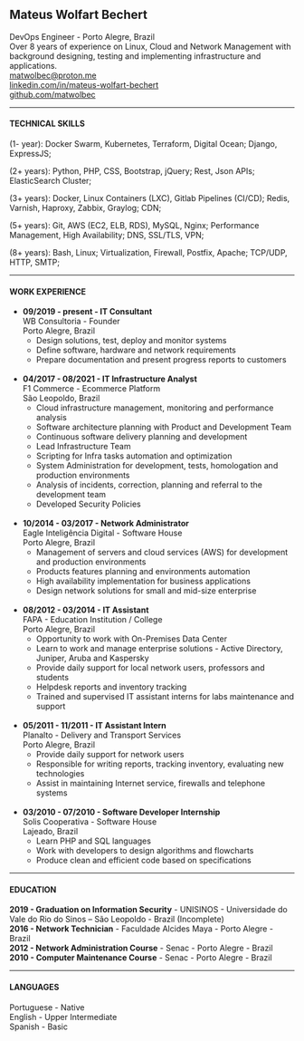 ## Mateus Wolfart Bechert

DevOps Engineer - Porto Alegre, Brazil  
Over 8 years of experience on Linux, Cloud and Network Management with background designing, testing and implementing infrastructure and applications.
<br>
<matwolbec@proton.me>  
[linkedin.com/in/mateus-wolfart-bechert](http://linkedin.com/in/mateus-wolfart-bechert)  
[github.com/matwolbec](http://github.com/matwolbec)  

--------

#### TECHNICAL SKILLS

(1- year): Docker Swarm, Kubernetes, Terraform, Digital Ocean; Django, ExpressJS;

(2+ years): Python, PHP, CSS, Bootstrap, jQuery; Rest, Json APIs; ElasticSearch Cluster;

(3+ years): Docker, Linux Containers (LXC), Gitlab Pipelines (CI/CD); Redis, Varnish, Haproxy, Zabbix, Graylog; CDN;

(5+ years): Git, AWS (EC2, ELB, RDS), MySQL, Nginx; Performance Management, High Availability; DNS, SSL/TLS, VPN;

(8+ years): Bash, Linux; Virtualization, Firewall, Postfix, Apache; TCP/UDP, HTTP, SMTP;

--------

#### WORK EXPERIENCE
- **09/2019 - present - IT Consultant**  
 WB Consultoria - Founder  
 Porto Alegre, Brazil  
  - Design solutions, test, deploy and monitor systems
  - Define software, hardware and network requirements
  - Prepare documentation and present progress reports to customers
  <br><br>
- **04/2017 - 08/2021 - IT Infrastructure Analyst**  
  F1 Commerce - Ecommerce Platform  
  São Leopoldo, Brazil  
  - Cloud infrastructure management, monitoring and performance analysis
  - Software architecture planning with Product and Development Team
  - Continuous software delivery planning and development
  - Lead Infrastructure Team
  - Scripting for Infra tasks automation and optimization
  - System Administration for development, tests, homologation and production environments
  - Analysis of incidents, correction, planning and referral to the development team
  - Developed Security Policies
  <br><br>
- **10/2014 - 03/2017 - Network Administrator**  
  Eagle Inteligência Digital - Software House  
  Porto Alegre, Brazil
  - Management of servers and cloud services (AWS) for development and production environments
  - Products features planning and environments automation
  - High availability implementation for business applications
  - Design network solutions for small and mid-size enterprise
  <br><br>
- **08/2012 - 03/2014 - IT Assistant**  
  FAPA - Education Institution / College  
  Porto Alegre, Brazil  
  - Opportunity to work with On-Premises Data Center 
  - Learn to work and manage enterprise solutions - Active Directory, Juniper, Aruba and Kaspersky
  - Provide daily support for local network users, professors and students
  - Helpdesk reports and inventory tracking
  - Trained and supervised IT assistant interns for labs maintenance and support
  <br><br>
- **05/2011 - 11/2011 - IT Assistant Intern**  
  Planalto - Delivery and Transport Services  
  Porto Alegre, Brazil  
  - Provide daily support for network users
  - Responsible for writing reports, tracking inventory, evaluating new technologies
  - Assist in maintaining Internet service, firewalls and telephone systems
  <br><br>
- **03/2010 - 07/2010 - Software Developer Internship**  
  Solis Cooperativa - Software House  
  Lajeado, Brazil  
  - Learn PHP and SQL languages 
  - Work with developers to design algorithms and flowcharts
  - Produce clean and efficient code based on specifications

---------

#### EDUCATION

**2019 - Graduation on Information Security** - UNISINOS - Universidade do Vale do Rio do Sinos – São Leopoldo - Brazil (Incomplete)  
**2016 - Network Technician** - Faculdade Alcides Maya - Porto Alegre - Brazil  
**2012 - Network Administration Course** - Senac - Porto Alegre - Brazil  
**2010 - Computer Maintenance Course** - Senac - Porto Alegre - Brazil


--------------

#### LANGUAGES

Portuguese - Native  
English - Upper Intermediate  
Spanish - Basic

